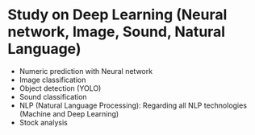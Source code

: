 # Study on Deep Learning (Neural network, Image, Sound, Natural Language)

- Numeric prediction with Neural network
- Image classification
- Object detection (YOLO)
- Sound classification
- NLP (Natural Language Processing): Regarding all NLP technologies (Machine and Deep Learning)
- Stock analysis
